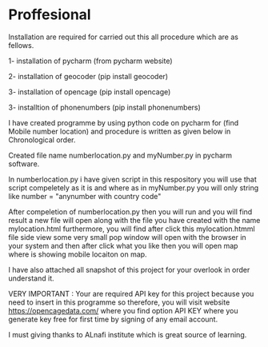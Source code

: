 # Proffesional

Installation are required for carried out this all procedure which are as fellows. 

1- installation of pycharm (from pycharm website)

2- installation of geocoder (pip install geocoder)

3- installation of opencage (pip install opencage)

3- installtion of phonenumbers (pip install phonenumbers)


I have created  programme by using python code on pycharm for (find Mobile number location) and procedure is written as given below in Chronological order.

Created file name numberlocation.py and myNumber.py in pycharm software. 

In numberlocation.py i have given script in this respository you will use that script compeletely as it is and where as in myNumber.py you will only string like number = "anynumber with country code"

After compeletion of numberlocation.py then you will run and you will find result a new file will open along with the file you have created with the name mylocation.html
furthermore, you will find after click this mylocation.htmml file side view some very small pop window will open with the browser in your system and then after click what you like then you will open map where is showing mobile locaiton on map.

I have also attached all snapshot of this project for your overlook in order understand it. 


VERY IMPORTANT : Your are required API key for this project because you need to insert in this programme so therefore, you will visit website https://opencagedata.com/ where you find option API KEY where you generate key free for first time by signing of any email account. 


I must giving thanks to ALnafi institute which is great source of learning. 
